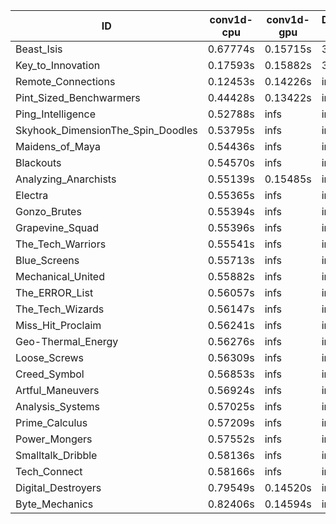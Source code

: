 |ID|conv1d-cpu|conv1d-gpu|DWSPConv2D-gpu|gemm-gpu|avg|
|-|-|-|-|-|-|
|Beast_Isis|0.67774s|0.15715s|3.54345s|2.33003s|1.67709s|
|Key_to_Innovation|0.17593s|0.15882s|3.74303s|2.96126s|1.75976s|
|Remote_Connections|0.12453s|0.14226s|infs|4.95924s|infs|
|Pint_Sized_Benchwarmers|0.44428s|0.13422s|infs|2.18459s|infs|
|Ping_Intelligence|0.52788s|infs|infs|4.95775s|infs|
|Skyhook_DimensionThe_Spin_Doodles|0.53795s|infs|infs|4.99221s|infs|
|Maidens_of_Maya|0.54436s|infs|infs|4.98366s|infs|
|Blackouts|0.54570s|infs|infs|4.93155s|infs|
|Analyzing_Anarchists|0.55139s|0.15485s|infs|4.94829s|infs|
|Electra|0.55365s|infs|infs|4.94836s|infs|
|Gonzo_Brutes|0.55394s|infs|infs|4.94622s|infs|
|Grapevine_Squad|0.55396s|infs|infs|4.89358s|infs|
|The_Tech_Warriors|0.55541s|infs|infs|4.95544s|infs|
|Blue_Screens|0.55713s|infs|infs|5.00462s|infs|
|Mechanical_United|0.55882s|infs|infs|4.98447s|infs|
|The_ERROR_List|0.56057s|infs|infs|5.02648s|infs|
|The_Tech_Wizards|0.56147s|infs|infs|4.92927s|infs|
|Miss_Hit_Proclaim|0.56241s|infs|infs|4.90878s|infs|
|Geo-Thermal_Energy|0.56276s|infs|infs|4.95643s|infs|
|Loose_Screws|0.56309s|infs|infs|4.98447s|infs|
|Creed_Symbol|0.56853s|infs|infs|4.99677s|infs|
|Artful_Maneuvers|0.56924s|infs|infs|4.97007s|infs|
|Analysis_Systems|0.57025s|infs|infs|4.99176s|infs|
|Prime_Calculus|0.57209s|infs|infs|4.97373s|infs|
|Power_Mongers|0.57552s|infs|infs|4.97390s|infs|
|Smalltalk_Dribble|0.58136s|infs|infs|4.90272s|infs|
|Tech_Connect|0.58166s|infs|infs|4.99810s|infs|
|Digital_Destroyers|0.79549s|0.14520s|infs|4.90366s|infs|
|Byte_Mechanics|0.82406s|0.14594s|infs|5.00314s|infs|
